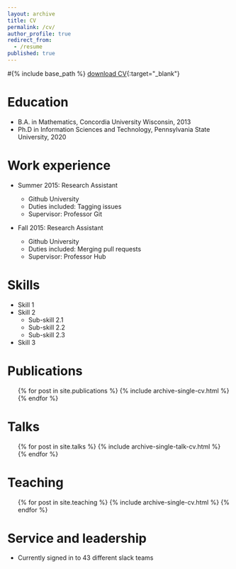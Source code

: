```yaml
---
layout: archive
title: CV
permalink: /cv/
author_profile: true
redirect_from:
  - /resume
published: true
---
```


#{% include base_path %}
[download CV](https://docs.google.com/document/d/14P6GVUNwKgTFzZOmEp3uqmkKVuHatIgJX6SDdfDlORI/edit?usp=sharing){:target="_blank"}

Education
======
* B.A. in Mathematics, Concordia University Wisconsin, 2013
* Ph.D in Information Sciences and Technology, Pennsylvania State University, 2020

Work experience
======
* Summer 2015: Research Assistant
  * Github University
  * Duties included: Tagging issues
  * Supervisor: Professor Git

* Fall 2015: Research Assistant
  * Github University
  * Duties included: Merging pull requests
  * Supervisor: Professor Hub
  
Skills
======
* Skill 1
* Skill 2
  * Sub-skill 2.1
  * Sub-skill 2.2
  * Sub-skill 2.3
* Skill 3

Publications
======
  <ul>{% for post in site.publications %}
    {% include archive-single-cv.html %}
  {% endfor %}</ul>
  
Talks
======
  <ul>{% for post in site.talks %}
    {% include archive-single-talk-cv.html %}
  {% endfor %}</ul>
  
Teaching
======
  <ul>{% for post in site.teaching %}
    {% include archive-single-cv.html %}
  {% endfor %}</ul>
  
Service and leadership
======
* Currently signed in to 43 different slack teams
